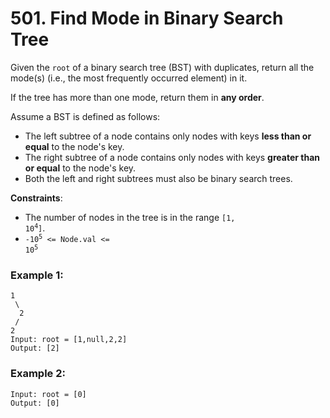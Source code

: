 # 501. Find Mode in Binary Search Tree

Given the `root` of a binary search tree (BST) with duplicates, return all the mode(s) (i.e., the most frequently occurred element) in it.

If the tree has more than one mode, return them in **any order**.

Assume a BST is defined as follows:

- The left subtree of a node contains only nodes with keys **less than or equal** to the node's key.
- The right subtree of a node contains only nodes with keys **greater than or equal** to the node's key.
- Both the left and right subtrees must also be binary search trees.

**Constraints**:
- The number of nodes in the tree is in the range <code>[1, 10<sup>4</sup>]</code>.
- <code>-10<sup>5</sup> <= Node.val <= 10<sup>5</sup></code>

### Example 1:
```
1
 \
  2
 /
2
Input: root = [1,null,2,2]
Output: [2]
```

### Example 2:
```
Input: root = [0]
Output: [0]
```
